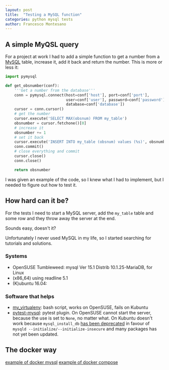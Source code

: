 ```yaml
---
layout: post
title:  "Testing a MySQL function"
categories: python mysql tests
author: Francesco Montesano
---
```


## A simple MyQSL query

For a project at work I had to add a simple function to get a number from a
[MySQL](https://www.mysql.com/) table, increase it, add it back and return the
number. This is more or less it:

```python
import pymysql

def get_obsnumber(conf):
    '''Get a number from the database'''
    conn = pymysql.connect(host=conf['host'], port=conf['port'],
                           user=conf['user'], password=conf['password'],
                           database=conf['database'])
    cursor = conn.cursor()
    # get the number
    cursor.execute('SELECT MAX(obsnum) FROM my_table')
    obsnumber = cursor.fetchone()[0]
    # increase it
    obsnumber += 1
    # set it back
    cursor.execute('INSERT INTO my_table (obsnum) values (%s)', obsnumber)
    conn.commit()
    # close everything and commit
    cursor.close()
    conn.close()

    return obsnumber
```

I was given an example of the code, so I knew what I had to implement, but I
needed to figure out how to test it.

## How hard can it be?

For the tests I need to start a MySQL server, add the ``my_table`` table and
some row and they throw away the server at the end.

Sounds easy, doesn't it?

Unfortunately I never used MySQL in my life, so I started searching for
tutorials and solutions.

### Systems 

* OpenSUSE Tumbleweed: mysql  Ver 15.1 Distrib 10.1.25-MariaDB, for Linux
* (x86_64) using readline 5.1
* (K)ubuntu 16.04:

### Software that helps

* [my_virtualenv](https://github.com/evgeni/my_virtualenv): bash script, works
  on OpenSUSE, fails on Kubuntu
* [pytest-mysql](https://github.com/ClearcodeHQ/pytest-mysql): pytest plugin. On
  OpenSUSE cannot start the server, because the use is set to ``None``, no
  matter what. On Kubuntu doesn't work because ``mysql_install_db`` [has been
  deprecated](https://dev.mysql.com/doc/refman/5.7/en/mysql-install-db.html) in
  favour of ``mysqld --initialize/--initialize-insecure`` and many packages has
  not yet been updated.

## The docker way

[example of docker mysql](https://severalnines.com/blog/mysql-docker-containers-understanding-basics)
[example of docker compose](https://github.com/bossbossk20/docker-compose-mysql/blob/master/docker-compose.yml)
